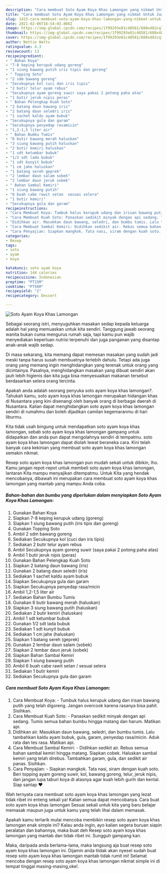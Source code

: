 ```yaml
---
description: "Cara membuat Soto Ayam Koya Khas Lamongan yang nikmat Untuk Jualan"
title: "Cara membuat Soto Ayam Koya Khas Lamongan yang nikmat Untuk Jualan"
slug: 1415-cara-membuat-soto-ayam-koya-khas-lamongan-yang-nikmat-untuk-jualan
date: 2021-02-06T16:54:03.866Z
image: https://img-global.cpcdn.com/recipes/1f99293e81c40581/680x482cq70/soto-ayam-koya-khas-lamongan-foto-resep-utama.jpg
thumbnail: https://img-global.cpcdn.com/recipes/1f99293e81c40581/680x482cq70/soto-ayam-koya-khas-lamongan-foto-resep-utama.jpg
cover: https://img-global.cpcdn.com/recipes/1f99293e81c40581/680x482cq70/soto-ayam-koya-khas-lamongan-foto-resep-utama.jpg
author: Nettie Watts
ratingvalue: 4.3
reviewcount: 13
recipeingredient:
- " Bahan Koya"
- "7-8 keping kerupuk udang goreng"
- "1 siung bawang putih iris tipis dan goreng"
- " Topping Soto"
- "2 sdm bawang goreng"
- "Secukupnya kol cuci dan iris tipis"
- "2 butir telur ayam rebus"
- "Secukupnya ayam goreng suwir saya pakai 2 potong paha atas"
- "1 butir jeruk nipis peras"
- " Bahan Pelengkap Kuah Soto"
- "2 batang daun bawang iris"
- "2 batang daun seledri iris"
- "1 sachet kaldu ayam bubuk"
- "Secukupnya gula dan garam"
- "Secukupnya penyedap rasamicin"
- "1,2-1,5 liter air"
- " Bahan Bumbu Tumis"
- "6 butir bawang merah haluskan"
- "3 siung bawang putih haluskan"
- "2 butir kemiri haluskan"
- "1 sdt ketumbar bubuk"
- "1/2 sdt lada bubuk"
- "1 sdt kunyit bubuk"
- "1 cm jahe haluskan"
- "1 batang sereh geprek"
- "2 lembar daun salam sobek"
- "2 lembar daun jeruk sobek"
- " Bahan Sambal Kemiri"
- "1 siung bawang putih"
- "6 buah cabe rawit setan  sesuai selera"
- "1 butir kemiri"
- "Secukupnya gula dan garam"
recipeinstructions:
- "Cara Membuat Koya: Tumbuk halus kerupuk udang dan irisan bawang putih yang telah digoreng. Jangan overcook karena rasanya bisa pahit. Sisihkan."
- "Cara Membuat Kuah Soto: Panaskan sedikit minyak dengan api sedang. Tumis semua bahan bumbu hingga matang dan harum. Matikan api."
- "Didihkan air. Masukkan daun bawang, seledri, dan bumbu tumis. Lalu tambahkan kaldu ayam bubuk, gula, garam, penyedap rasa/micin. Aduk rata dan tes rasa. Matikan api."
- "Cara Membuat Sambal Kemiri: Didihkan sedikit air. Rebus semua bahan sambal kemiri hingga matang. Siapkan cobek. Haluskan sambal kemiri yang telah direbus. Tambahkan garam, gula, dan sedikit air panas. Sisihkan."
- "Cara Penyajian: Siapkan mangkok. Tata nasi, siram dengan kuah soto. Beri topping ayam goreng suwir, kol, bawang goreng, telur, jeruk nipis, dan jangan lupa taburi koya di atasnya agar kuah lebih gurih dan kental. Siap santap ❤"
categories:
- Resep
tags:
- soto
- ayam
- koya

katakunci: soto ayam koya 
nutrition: 144 calories
recipecuisine: Indonesian
preptime: "PT15M"
cooktime: "PT56M"
recipeyield: "2"
recipecategory: Dessert

---
```



![Soto Ayam Koya Khas Lamongan](https://img-global.cpcdn.com/recipes/1f99293e81c40581/680x482cq70/soto-ayam-koya-khas-lamongan-foto-resep-utama.jpg)

Sebagai seorang istri, menyuguhkan masakan sedap kepada keluarga adalah hal yang memuaskan untuk kita sendiri. Tanggung jawab seorang  wanita bukan cuma mengurus rumah saja, tapi kamu pun wajib menyediakan keperluan nutrisi terpenuhi dan juga panganan yang disantap anak-anak wajib sedap.

Di masa  sekarang, kita memang dapat memesan masakan yang sudah jadi meski tanpa harus susah membuatnya terlebih dahulu. Tetapi ada juga orang yang memang ingin menghidangkan yang terenak untuk orang yang dicintainya. Pasalnya, menghidangkan masakan yang dibuat sendiri akan jauh lebih higienis dan kita juga bisa menyesuaikan makanan tersebut berdasarkan selera orang tercinta. 



Apakah anda adalah seorang penyuka soto ayam koya khas lamongan?. Tahukah kamu, soto ayam koya khas lamongan merupakan hidangan khas di Nusantara yang kini disenangi oleh banyak orang di berbagai daerah di Nusantara. Kalian dapat menghidangkan soto ayam koya khas lamongan sendiri di rumahmu dan boleh dijadikan camilan kegemaranmu di hari liburmu.

Kita tidak usah bingung untuk mendapatkan soto ayam koya khas lamongan, sebab soto ayam koya khas lamongan gampang untuk didapatkan dan anda pun dapat mengolahnya sendiri di tempatmu. soto ayam koya khas lamongan dapat diolah lewat beraneka cara. Kini telah banyak cara kekinian yang membuat soto ayam koya khas lamongan semakin nikmat.

Resep soto ayam koya khas lamongan pun mudah sekali untuk dibikin, lho. Kamu jangan repot-repot untuk membeli soto ayam koya khas lamongan, lantaran Kita mampu menyajikan ditempatmu. Untuk Kita yang hendak mencobanya, dibawah ini merupakan cara membuat soto ayam koya khas lamongan yang mantab yang mampu Anda coba.

<!--inarticleads1-->

##### Bahan-bahan dan bumbu yang diperlukan dalam menyiapkan Soto Ayam Koya Khas Lamongan:

1. Gunakan  Bahan Koya
1. Siapkan 7-8 keping kerupuk udang (goreng)
1. Siapkan 1 siung bawang putih (iris tipis dan goreng)
1. Gunakan  Topping Soto
1. Ambil 2 sdm bawang goreng
1. Sediakan Secukupnya kol (cuci dan iris tipis)
1. Sediakan 2 butir telur ayam rebus
1. Ambil Secukupnya ayam goreng suwir (saya pakai 2 potong paha atas)
1. Ambil 1 butir jeruk nipis (peras)
1. Gunakan  Bahan Pelengkap Kuah Soto
1. Siapkan 2 batang daun bawang (iris)
1. Gunakan 2 batang daun seledri (iris)
1. Sediakan 1 sachet kaldu ayam bubuk
1. Siapkan Secukupnya gula dan garam
1. Siapkan Secukupnya penyedap rasa/micin
1. Ambil 1,2-1,5 liter air
1. Sediakan  Bahan Bumbu Tumis
1. Gunakan 6 butir bawang merah (haluskan)
1. Siapkan 3 siung bawang putih (haluskan)
1. Sediakan 2 butir kemiri (haluskan)
1. Ambil 1 sdt ketumbar bubuk
1. Gunakan 1/2 sdt lada bubuk
1. Sediakan 1 sdt kunyit bubuk
1. Sediakan 1 cm jahe (haluskan)
1. Siapkan 1 batang sereh (geprek)
1. Gunakan 2 lembar daun salam (sobek)
1. Siapkan 2 lembar daun jeruk (sobek)
1. Siapkan  Bahan Sambal Kemiri
1. Siapkan 1 siung bawang putih
1. Ambil 6 buah cabe rawit setan / sesuai selera
1. Sediakan 1 butir kemiri
1. Sediakan Secukupnya gula dan garam




<!--inarticleads2-->

##### Cara membuat Soto Ayam Koya Khas Lamongan:

1. Cara Membuat Koya: - Tumbuk halus kerupuk udang dan irisan bawang putih yang telah digoreng. Jangan overcook karena rasanya bisa pahit. Sisihkan.
1. Cara Membuat Kuah Soto: - Panaskan sedikit minyak dengan api sedang. Tumis semua bahan bumbu hingga matang dan harum. Matikan api.
1. Didihkan air. Masukkan daun bawang, seledri, dan bumbu tumis. Lalu tambahkan kaldu ayam bubuk, gula, garam, penyedap rasa/micin. Aduk rata dan tes rasa. Matikan api.
1. Cara Membuat Sambal Kemiri: - Didihkan sedikit air. Rebus semua bahan sambal kemiri hingga matang. Siapkan cobek. Haluskan sambal kemiri yang telah direbus. Tambahkan garam, gula, dan sedikit air panas. Sisihkan.
1. Cara Penyajian: - Siapkan mangkok. Tata nasi, siram dengan kuah soto. Beri topping ayam goreng suwir, kol, bawang goreng, telur, jeruk nipis, dan jangan lupa taburi koya di atasnya agar kuah lebih gurih dan kental. Siap santap ❤




Wah ternyata cara membuat soto ayam koya khas lamongan yang lezat tidak ribet ini enteng sekali ya! Kalian semua dapat mencobanya. Cara buat soto ayam koya khas lamongan Sesuai sekali untuk kita yang baru belajar memasak maupun juga untuk kamu yang telah lihai dalam memasak.

Apakah kamu tertarik mulai mencoba membikin resep soto ayam koya khas lamongan enak simple ini? Kalau anda ingin, ayo kalian segera buruan siapin peralatan dan bahannya, maka buat deh Resep soto ayam koya khas lamongan yang mantab dan tidak ribet ini. Sungguh gampang kan. 

Maka, daripada anda berlama-lama, maka langsung aja buat resep soto ayam koya khas lamongan ini. Dijamin anda tiidak akan nyesel sudah buat resep soto ayam koya khas lamongan mantab tidak rumit ini! Selamat mencoba dengan resep soto ayam koya khas lamongan nikmat simple ini di tempat tinggal masing-masing,oke!.

